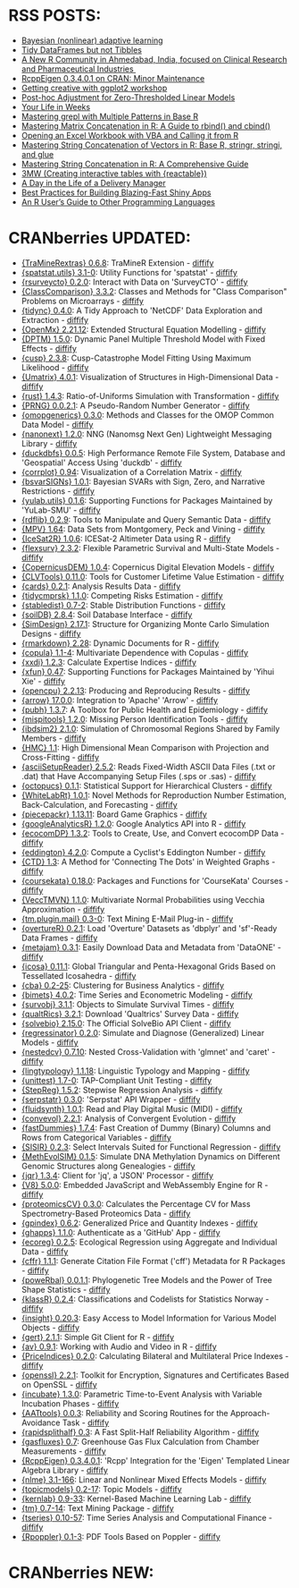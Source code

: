 # RSS POSTS: ##

+ [Bayesian (nonlinear) adaptive learning](https://thierrymoudiki.github.io/blog/2024/08/12/r/bqrvfl)
+ [Tidy DataFrames but not Tibbles](https://jcarroll.com.au/2024/08/11/tidy-dataframes-but-not-tibbles/)
+ [A New R Community in Ahmedabad, India, focused on Clinical Research and Pharmaceutical Industries ](https://www.r-consortium.org/blog/2024/08/12/a-new-r-community-in-ahmedabad-india-focused-on-clinical-research-and-pharmaceutical-industries)
+ [RcppEigen 0.3.4.0.1 on CRAN: Minor Maintenance](http://dirk.eddelbuettel.com/blog/2024/08/16#rcppeigen_0.3.4.0.1)
+ [Getting creative with ggplot2 workshop](https://r-posts.com/getting-creative-with-ggplot2-workshop/)
+ [Post-hoc Adjustment for Zero-Thresholded Linear Models](https://win-vector.com/2024/08/16/post-hoc-adjustment-for-zero-thresholded-linear-models/)
+ [Your Life in Weeks](https://datawookie.dev/blog/2024/08/your-life-in-weeks/)
+ [Mastering grepl with Multiple Patterns in Base R](https://www.spsanderson.com/steveondata/posts/2024-08-16/)
+ [Mastering Matrix Concatenation in R: A Guide to rbind() and cbind()](https://www.spsanderson.com/steveondata/posts/2024-08-15/)
+ [Opening an Excel Workbook with VBA and Calling it from R](https://www.spsanderson.com/steveondata/posts/2024-08-14/)
+ [Mastering String Concatenation of Vectors in R: Base R, stringr, stringi, and glue](https://www.spsanderson.com/steveondata/posts/2024-08-13/)
+ [Mastering String Concatenation in R: A Comprehensive Guide](https://www.spsanderson.com/steveondata/posts/2024-08-12/)
+ [3MW (Creating interactive tables with {reactable})](https://3mw.albert-rapp.de/p/reactable-intro)
+ [A Day in the Life of a Delivery Manager ](https://www.appsilon.com/post/a-day-in-the-life-of-a-delivery-manager)
+ [Best Practices for Building Blazing-Fast Shiny Apps](https://www.appsilon.com/post/blazing-fast-shiny-apps)
+ [An R User’s Guide to Other Programming Languages](https://albert-rapp.de/posts/27_language_r_guide/27_language_r_guide.html)
# CRANberries UPDATED: ##
+ [{TraMineRextras} 0.6.8](https://cran.r-project.org/package=TraMineRextras): TraMineR Extension - [diffify](https://diffify.com/R/TraMineRextras)
+ [{spatstat.utils} 3.1-0](https://cran.r-project.org/package=spatstat.utils): Utility Functions for 'spatstat' - [diffify](https://diffify.com/R/spatstat.utils)
+ [{rsurveycto} 0.2.0](https://cran.r-project.org/package=rsurveycto): Interact with Data on 'SurveyCTO' - [diffify](https://diffify.com/R/rsurveycto)
+ [{ClassComparison} 3.3.2](https://cran.r-project.org/package=ClassComparison): Classes and Methods for "Class Comparison" Problems on
Microarrays - [diffify](https://diffify.com/R/ClassComparison)
+ [{tidync} 0.4.0](https://cran.r-project.org/package=tidync): A Tidy Approach to 'NetCDF' Data Exploration and Extraction - [diffify](https://diffify.com/R/tidync)
+ [{OpenMx} 2.21.12](https://cran.r-project.org/package=OpenMx): Extended Structural Equation Modelling - [diffify](https://diffify.com/R/OpenMx)
+ [{DPTM} 1.5.0](https://cran.r-project.org/package=DPTM): Dynamic Panel Multiple Threshold Model with Fixed Effects - [diffify](https://diffify.com/R/DPTM)
+ [{cusp} 2.3.8](https://cran.r-project.org/package=cusp): Cusp-Catastrophe Model Fitting Using Maximum Likelihood - [diffify](https://diffify.com/R/cusp)
+ [{Umatrix} 4.0.1](https://cran.r-project.org/package=Umatrix): Visualization of Structures in High-Dimensional Data - [diffify](https://diffify.com/R/Umatrix)
+ [{rust} 1.4.3](https://cran.r-project.org/package=rust): Ratio-of-Uniforms Simulation with Transformation - [diffify](https://diffify.com/R/rust)
+ [{PRNG} 0.0.2.1](https://cran.r-project.org/package=PRNG): A Pseudo-Random Number Generator - [diffify](https://diffify.com/R/PRNG)
+ [{omopgenerics} 0.3.0](https://cran.r-project.org/package=omopgenerics): Methods and Classes for the OMOP Common Data Model - [diffify](https://diffify.com/R/omopgenerics)
+ [{nanonext} 1.2.0](https://cran.r-project.org/package=nanonext): NNG (Nanomsg Next Gen) Lightweight Messaging Library - [diffify](https://diffify.com/R/nanonext)
+ [{duckdbfs} 0.0.5](https://cran.r-project.org/package=duckdbfs): High Performance Remote File System, Database and 'Geospatial'
Access Using 'duckdb' - [diffify](https://diffify.com/R/duckdbfs)
+ [{corrplot} 0.94](https://cran.r-project.org/package=corrplot): Visualization of a Correlation Matrix - [diffify](https://diffify.com/R/corrplot)
+ [{bsvarSIGNs} 1.0.1](https://cran.r-project.org/package=bsvarSIGNs): Bayesian SVARs with Sign, Zero, and Narrative Restrictions - [diffify](https://diffify.com/R/bsvarSIGNs)
+ [{yulab.utils} 0.1.6](https://cran.r-project.org/package=yulab.utils): Supporting Functions for Packages Maintained by 'YuLab-SMU' - [diffify](https://diffify.com/R/yulab.utils)
+ [{rdflib} 0.2.9](https://cran.r-project.org/package=rdflib): Tools to Manipulate and Query Semantic Data - [diffify](https://diffify.com/R/rdflib)
+ [{MPV} 1.64](https://cran.r-project.org/package=MPV): Data Sets from Montgomery, Peck and Vining - [diffify](https://diffify.com/R/MPV)
+ [{IceSat2R} 1.0.6](https://cran.r-project.org/package=IceSat2R): ICESat-2 Altimeter Data using R - [diffify](https://diffify.com/R/IceSat2R)
+ [{flexsurv} 2.3.2](https://cran.r-project.org/package=flexsurv): Flexible Parametric Survival and Multi-State Models - [diffify](https://diffify.com/R/flexsurv)
+ [{CopernicusDEM} 1.0.4](https://cran.r-project.org/package=CopernicusDEM): Copernicus Digital Elevation Models - [diffify](https://diffify.com/R/CopernicusDEM)
+ [{CLVTools} 0.11.0](https://cran.r-project.org/package=CLVTools): Tools for Customer Lifetime Value Estimation - [diffify](https://diffify.com/R/CLVTools)
+ [{cards} 0.2.1](https://cran.r-project.org/package=cards): Analysis Results Data - [diffify](https://diffify.com/R/cards)
+ [{tidycmprsk} 1.1.0](https://cran.r-project.org/package=tidycmprsk): Competing Risks Estimation - [diffify](https://diffify.com/R/tidycmprsk)
+ [{stabledist} 0.7-2](https://cran.r-project.org/package=stabledist): Stable Distribution Functions - [diffify](https://diffify.com/R/stabledist)
+ [{soilDB} 2.8.4](https://cran.r-project.org/package=soilDB): Soil Database Interface - [diffify](https://diffify.com/R/soilDB)
+ [{SimDesign} 2.17.1](https://cran.r-project.org/package=SimDesign): Structure for Organizing Monte Carlo Simulation Designs - [diffify](https://diffify.com/R/SimDesign)
+ [{rmarkdown} 2.28](https://cran.r-project.org/package=rmarkdown): Dynamic Documents for R - [diffify](https://diffify.com/R/rmarkdown)
+ [{copula} 1.1-4](https://cran.r-project.org/package=copula): Multivariate Dependence with Copulas - [diffify](https://diffify.com/R/copula)
+ [{xxdi} 1.2.3](https://cran.r-project.org/package=xxdi): Calculate Expertise Indices - [diffify](https://diffify.com/R/xxdi)
+ [{xfun} 0.47](https://cran.r-project.org/package=xfun): Supporting Functions for Packages Maintained by 'Yihui Xie' - [diffify](https://diffify.com/R/xfun)
+ [{opencpu} 2.2.13](https://cran.r-project.org/package=opencpu): Producing and Reproducing Results - [diffify](https://diffify.com/R/opencpu)
+ [{arrow} 17.0.0](https://cran.r-project.org/package=arrow): Integration to 'Apache' 'Arrow' - [diffify](https://diffify.com/R/arrow)
+ [{pubh} 1.3.7](https://cran.r-project.org/package=pubh): A Toolbox for Public Health and Epidemiology - [diffify](https://diffify.com/R/pubh)
+ [{mispitools} 1.2.0](https://cran.r-project.org/package=mispitools): Missing Person Identification Tools - [diffify](https://diffify.com/R/mispitools)
+ [{ibdsim2} 2.1.0](https://cran.r-project.org/package=ibdsim2): Simulation of Chromosomal Regions Shared by Family Members - [diffify](https://diffify.com/R/ibdsim2)
+ [{HMC} 1.1](https://cran.r-project.org/package=HMC): High Dimensional Mean Comparison with Projection and
Cross-Fitting - [diffify](https://diffify.com/R/HMC)
+ [{asciiSetupReader} 2.5.2](https://cran.r-project.org/package=asciiSetupReader): Reads Fixed-Width ASCII Data Files (.txt or .dat) that Have
Accompanying Setup Files (.sps or .sas) - [diffify](https://diffify.com/R/asciiSetupReader)
+ [{octopucs} 0.1.1](https://cran.r-project.org/package=octopucs): Statistical Support for Hierarchical Clusters - [diffify](https://diffify.com/R/octopucs)
+ [{WhiteLabRt} 1.0.1](https://cran.r-project.org/package=WhiteLabRt): Novel Methods for Reproduction Number Estimation,
Back-Calculation, and Forecasting - [diffify](https://diffify.com/R/WhiteLabRt)
+ [{piecepackr} 1.13.11](https://cran.r-project.org/package=piecepackr): Board Game Graphics - [diffify](https://diffify.com/R/piecepackr)
+ [{googleAnalyticsR} 1.2.0](https://cran.r-project.org/package=googleAnalyticsR): Google Analytics API into R - [diffify](https://diffify.com/R/googleAnalyticsR)
+ [{ecocomDP} 1.3.2](https://cran.r-project.org/package=ecocomDP): Tools to Create, Use, and Convert ecocomDP Data - [diffify](https://diffify.com/R/ecocomDP)
+ [{eddington} 4.2.0](https://cran.r-project.org/package=eddington): Compute a Cyclist's Eddington Number - [diffify](https://diffify.com/R/eddington)
+ [{CTD} 1.3](https://cran.r-project.org/package=CTD): A Method for 'Connecting The Dots' in Weighted Graphs - [diffify](https://diffify.com/R/CTD)
+ [{coursekata} 0.18.0](https://cran.r-project.org/package=coursekata): Packages and Functions for 'CourseKata' Courses - [diffify](https://diffify.com/R/coursekata)
+ [{VeccTMVN} 1.1.0](https://cran.r-project.org/package=VeccTMVN): Multivariate Normal Probabilities using Vecchia Approximation - [diffify](https://diffify.com/R/VeccTMVN)
+ [{tm.plugin.mail} 0.3-0](https://cran.r-project.org/package=tm.plugin.mail): Text Mining E-Mail Plug-in - [diffify](https://diffify.com/R/tm.plugin.mail)
+ [{overtureR} 0.2.1](https://cran.r-project.org/package=overtureR): Load 'Overture' Datasets as 'dbplyr' and 'sf'-Ready Data Frames - [diffify](https://diffify.com/R/overtureR)
+ [{metajam} 0.3.1](https://cran.r-project.org/package=metajam): Easily Download Data and Metadata from 'DataONE' - [diffify](https://diffify.com/R/metajam)
+ [{icosa} 0.11.1](https://cran.r-project.org/package=icosa): Global Triangular and Penta-Hexagonal Grids Based on Tessellated
Icosahedra - [diffify](https://diffify.com/R/icosa)
+ [{cba} 0.2-25](https://cran.r-project.org/package=cba): Clustering for Business Analytics - [diffify](https://diffify.com/R/cba)
+ [{bimets} 4.0.2](https://cran.r-project.org/package=bimets): Time Series and Econometric Modeling - [diffify](https://diffify.com/R/bimets)
+ [{survobj} 3.1.1](https://cran.r-project.org/package=survobj): Objects to Simulate Survival Times - [diffify](https://diffify.com/R/survobj)
+ [{qualtRics} 3.2.1](https://cran.r-project.org/package=qualtRics): Download 'Qualtrics' Survey Data - [diffify](https://diffify.com/R/qualtRics)
+ [{solvebio} 2.15.0](https://cran.r-project.org/package=solvebio): The Official SolveBio API Client - [diffify](https://diffify.com/R/solvebio)
+ [{regressinator} 0.2.0](https://cran.r-project.org/package=regressinator): Simulate and Diagnose (Generalized) Linear Models - [diffify](https://diffify.com/R/regressinator)
+ [{nestedcv} 0.7.10](https://cran.r-project.org/package=nestedcv): Nested Cross-Validation with 'glmnet' and 'caret' - [diffify](https://diffify.com/R/nestedcv)
+ [{lingtypology} 1.1.18](https://cran.r-project.org/package=lingtypology): Linguistic Typology and Mapping - [diffify](https://diffify.com/R/lingtypology)
+ [{unittest} 1.7-0](https://cran.r-project.org/package=unittest): TAP-Compliant Unit Testing - [diffify](https://diffify.com/R/unittest)
+ [{StepReg} 1.5.2](https://cran.r-project.org/package=StepReg): Stepwise Regression Analysis - [diffify](https://diffify.com/R/StepReg)
+ [{serpstatr} 0.3.0](https://cran.r-project.org/package=serpstatr): 'Serpstat' API Wrapper - [diffify](https://diffify.com/R/serpstatr)
+ [{fluidsynth} 1.0.1](https://cran.r-project.org/package=fluidsynth): Read and Play Digital Music (MIDI) - [diffify](https://diffify.com/R/fluidsynth)
+ [{convevol} 2.2.1](https://cran.r-project.org/package=convevol): Analysis of Convergent Evolution - [diffify](https://diffify.com/R/convevol)
+ [{fastDummies} 1.7.4](https://cran.r-project.org/package=fastDummies): Fast Creation of Dummy (Binary) Columns and Rows from
Categorical Variables - [diffify](https://diffify.com/R/fastDummies)
+ [{SISIR} 0.2.3](https://cran.r-project.org/package=SISIR): Select Intervals Suited for Functional Regression - [diffify](https://diffify.com/R/SISIR)
+ [{MethEvolSIM} 0.1.5](https://cran.r-project.org/package=MethEvolSIM): Simulate DNA Methylation Dynamics on Different Genomic
Structures along Genealogies - [diffify](https://diffify.com/R/MethEvolSIM)
+ [{jqr} 1.3.4](https://cran.r-project.org/package=jqr): Client for 'jq', a 'JSON' Processor - [diffify](https://diffify.com/R/jqr)
+ [{V8} 5.0.0](https://cran.r-project.org/package=V8): Embedded JavaScript and WebAssembly Engine for R - [diffify](https://diffify.com/R/V8)
+ [{proteomicsCV} 0.3.0](https://cran.r-project.org/package=proteomicsCV): Calculates the Percentage CV for Mass Spectrometry-Based
Proteomics Data - [diffify](https://diffify.com/R/proteomicsCV)
+ [{gpindex} 0.6.2](https://cran.r-project.org/package=gpindex): Generalized Price and Quantity Indexes - [diffify](https://diffify.com/R/gpindex)
+ [{ghapps} 1.1.0](https://cran.r-project.org/package=ghapps): Authenticate as a 'GitHub' App - [diffify](https://diffify.com/R/ghapps)
+ [{ecoreg} 0.2.5](https://cran.r-project.org/package=ecoreg): Ecological Regression using Aggregate and Individual Data - [diffify](https://diffify.com/R/ecoreg)
+ [{cffr} 1.1.1](https://cran.r-project.org/package=cffr): Generate Citation File Format ('cff') Metadata for R Packages - [diffify](https://diffify.com/R/cffr)
+ [{poweRbal} 0.0.1.1](https://cran.r-project.org/package=poweRbal): Phylogenetic Tree Models and the Power of Tree Shape Statistics - [diffify](https://diffify.com/R/poweRbal)
+ [{klassR} 0.2.4](https://cran.r-project.org/package=klassR): Classifications and Codelists for Statistics Norway - [diffify](https://diffify.com/R/klassR)
+ [{insight} 0.20.3](https://cran.r-project.org/package=insight): Easy Access to Model Information for Various Model Objects - [diffify](https://diffify.com/R/insight)
+ [{gert} 2.1.1](https://cran.r-project.org/package=gert): Simple Git Client for R - [diffify](https://diffify.com/R/gert)
+ [{av} 0.9.1](https://cran.r-project.org/package=av): Working with Audio and Video in R - [diffify](https://diffify.com/R/av)
+ [{PriceIndices} 0.2.0](https://cran.r-project.org/package=PriceIndices): Calculating Bilateral and Multilateral Price Indexes - [diffify](https://diffify.com/R/PriceIndices)
+ [{openssl} 2.2.1](https://cran.r-project.org/package=openssl): Toolkit for Encryption, Signatures and Certificates Based on
OpenSSL - [diffify](https://diffify.com/R/openssl)
+ [{incubate} 1.3.0](https://cran.r-project.org/package=incubate): Parametric Time-to-Event Analysis with Variable Incubation
Phases - [diffify](https://diffify.com/R/incubate)
+ [{AATtools} 0.0.3](https://cran.r-project.org/package=AATtools): Reliability and Scoring Routines for the Approach-Avoidance Task - [diffify](https://diffify.com/R/AATtools)
+ [{rapidsplithalf} 0.3](https://cran.r-project.org/package=rapidsplithalf): A Fast Split-Half Reliability Algorithm - [diffify](https://diffify.com/R/rapidsplithalf)
+ [{gasfluxes} 0.7](https://cran.r-project.org/package=gasfluxes): Greenhouse Gas Flux Calculation from Chamber Measurements - [diffify](https://diffify.com/R/gasfluxes)
+ [{RcppEigen} 0.3.4.0.1](https://cran.r-project.org/package=RcppEigen): 'Rcpp' Integration for the 'Eigen' Templated Linear Algebra
Library - [diffify](https://diffify.com/R/RcppEigen)
+ [{nlme} 3.1-166](https://cran.r-project.org/package=nlme): Linear and Nonlinear Mixed Effects Models - [diffify](https://diffify.com/R/nlme)
+ [{topicmodels} 0.2-17](https://cran.r-project.org/package=topicmodels): Topic Models - [diffify](https://diffify.com/R/topicmodels)
+ [{kernlab} 0.9-33](https://cran.r-project.org/package=kernlab): Kernel-Based Machine Learning Lab - [diffify](https://diffify.com/R/kernlab)
+ [{tm} 0.7-14](https://cran.r-project.org/package=tm): Text Mining Package - [diffify](https://diffify.com/R/tm)
+ [{tseries} 0.10-57](https://cran.r-project.org/package=tseries): Time Series Analysis and Computational Finance - [diffify](https://diffify.com/R/tseries)
+ [{Rpoppler} 0.1-3](https://cran.r-project.org/package=Rpoppler): PDF Tools Based on Poppler - [diffify](https://diffify.com/R/Rpoppler)
# CRANberries NEW: ##
